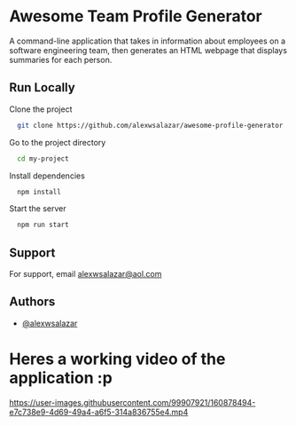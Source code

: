 # Awesome Team Profile Generator 

A command-line application that takes in information about employees on a software engineering team, then generates an HTML webpage that displays summaries for each person.


## Run Locally

Clone the project

```bash
  git clone https://github.com/alexwsalazar/awesome-profile-generator
```

Go to the project directory

```bash
  cd my-project
```

Install dependencies

```bash
  npm install
```

Start the server

```bash
  npm run start
```


## Support

For support, email alexwsalazar@aol.com 


## Authors

- [@alexwsalazar](https://www.github.com/alexwsalazar)

# Heres a working video of the application :p


https://user-images.githubusercontent.com/99907921/160878494-e7c738e9-4d69-49a4-a6f5-314a836755e4.mp4

